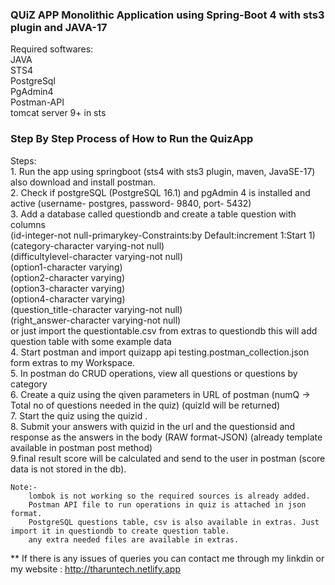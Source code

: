 ### QUiZ APP Monolithic Application  using Spring-Boot 4 with sts3 plugin and JAVA-17

Required softwares:</br>
JAVA</br>
STS4</br>
PostgreSql</br>
PgAdmin4</br>
Postman-API</br>
tomcat server 9+ in sts</br>

### Step By Step Process of How to Run the QuizApp

Steps:</br>
	1. Run the app using springboot (sts4 with sts3 plugin, maven, JavaSE-17) also download and install postman.</br>
	2. Check if postgreSQL (PostgreSQL 16.1) and pgAdmin 4 is installed and active (username- postgres, password- 9840, port- 5432)</br>
	3. Add a database called questiondb and create a table question with columns </br>
		(id-integer-not null-primarykey-Constraints:by Default:increment 1:Start 1)</br>
		(category-character varying-not null)</br>
		(difficultylevel-character varying-not null)</br>
		(option1-character varying)</br>
		(option2-character varying)</br>
		(option3-character varying)</br>
		(option4-character varying)</br>
		(question_title-character varying-not null)</br>
		(right_answer-character varying-not null)</br>
		or just import the questiontable.csv from extras to  questiondb this will add question table with some example data</br>
	4. Start postman and import quizapp api testing.postman_collection.json form extras to my Workspace.</br>
	5. In postman do CRUD operations, view all questions or questions by category</br>
	6. Create a quiz using the qiven parameters in URL of postman (numQ -> Total no of questions needed in the quiz) (quizId will be returned)</br>
	7. Start the quiz using the quizid .</br>
	8. Submit your answers with quizid in the url and the questionsid and response as the answers in the body (RAW format-JSON) (already template available in postman post method)</br>
	9.final result score will be calculated and send to the user in postman (score data is not stored in the db).</br>

	Note:-
		lombok is not working so the required sources is already added.
		Postman API file to run operations in quiz is attached in json format.
		PostgreSQL questions table, csv is also available in extras. Just import it in questiondb to create question table.
		any extra needed files are available in extras.
  **
		If there is any issues of queries you can contact me through my linkdin or my website : http://tharuntech.netlify.app
		

